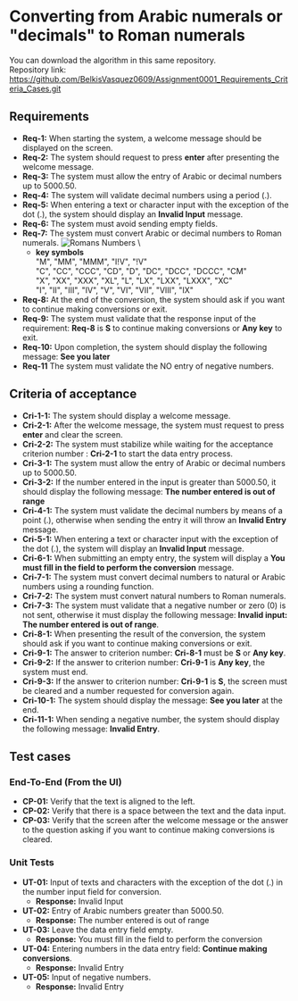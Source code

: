 # Converting from Arabic numerals or "decimals" to Roman numerals



You can download the algorithm in this same repository. \
Repository link: https://github.com/BelkisVasquez0609/Assignment0001_Requirements_Criteria_Cases.git

## Requirements
- **Req-1:** When starting the system, a welcome message should be displayed on the screen. 
- **Req-2:** The system should request to press **enter** after presenting the welcome message.
- **Req-3:** The system must allow the entry of Arabic or decimal numbers up to 5000.50.
- **Req-4:** The system will validate decimal numbers using a period (.).
- **Req-5:** When entering a text or character input with the exception of the dot (.), the system should display an **Invalid Input** message.
- **Req-6:** The system must avoid sending empty fields.
- **Req-7:** The system must convert Arabic or decimal numbers to Roman numerals.
    ![Romans Numbers](https://espaciociencia.com//wp-content/uploads/numeros-romanos-origen.jpg) \
    - **key symbols** \
     "M", "MM", "MMM", "I!V", "!V" \
     "C", "CC", "CCC", "CD", "D", "DC", "DCC", "DCCC", "CM" \
     "X", "XX", "XXX", "XL", "L", "LX", "LXX", "LXXX", "XC" \
     "I", "II", "III", "IV", "V", "VI", "VII", "VIII", "IX"
- **Req-8:** At the end of the conversion, the system should ask if you want to continue making conversions or exit.
- **Req-9:** The system must validate that the response input of the requirement: **Req-8** is **S** to continue making conversions or **Any key** to exit.
- **Req-10:** Upon completion, the system should display the following message: **See you later**
- **Req-11** The system must validate the NO entry of negative numbers.
## Criteria of acceptance
- **Cri-1-1:** The system should display a welcome message.
- **Cri-2-1:** After the welcome message, the system must request to press **enter** and clear the screen.
- **Cri-2-2:** The system must stabilize while waiting for the acceptance criterion number : **Cri-2-1** to start the data entry process.
- **Cri-3-1:** The system must allow the entry of Arabic or decimal numbers up to 5000.50.
- **Cri-3-2:** If the number entered in the input is greater than 5000.50, it should display the following message: **The number entered is out of range**
- **Cri-4-1:** The system must validate the decimal numbers by means of a point (.), otherwise when sending the entry it will throw an **Invalid Entry** message.
- **Cri-5-1:** When entering a text or character input with the exception of the dot (.), the system will display an **Invalid Input** message.
- **Cri-6-1:** When submitting an empty entry, the system will display a **You must fill in the field to perform the conversion** message.
- **Cri-7-1:** The system must convert decimal numbers to natural or Arabic numbers using a rounding function.
- **Cri-7-2:** The system must convert natural numbers to Roman numerals.
- **Cri-7-3:** The system must validate that a negative number or zero (0) is not sent, otherwise it must display the following message: **Invalid input:** **The number entered is out of range**.
- **Cri-8-1:** When presenting the result of the conversion, the system should ask if you want to continue making conversions or exit.
- **Cri-9-1:** The answer to criterion number: **Cri-8-1** must be **S** or  **Any key**.
- **Cri-9-2:** If the answer to criterion number: **Cri-9-1** is  **Any key**, the system must end.
- **Cri-9-3:** If the answer to criterion number: **Cri-9-1** is **S**, the screen must be cleared and a number requested for conversion again.
- **Cri-10-1:** The system should display the message: **See you later** at the end.
- **Cri-11-1:** When sending a negative number, the system should display the following message: **Invalid Entry**.

## Test cases
### End-To-End (From the UI)
- **CP-01:** Verify that the text is aligned to the left.
- **CP-02:** Verify that there is a space between the text and the data input.
- **CP-03:** Verify that the screen after the welcome message or the answer to the question asking if you want to continue making conversions is cleared.
### Unit Tests
- **UT-01:** Input of texts and characters with the exception of the dot (.) in the number input field for conversion. 
  - **Response:** Invalid Input 
- **UT-02:** Entry of Arabic numbers greater than 5000.50. 
  - **Response:** The number entered is out of range
- **UT-03:** Leave the data entry field empty. 
  - **Response:** You must fill in the field to perform the conversion
- **UT-04:** Entering  numbers in the data entry field: **Continue making conversions**. 
  - **Response:** Invalid Entry
- **UT-05:** Input of negative numbers. 
  - **Response:** Invalid Entry

